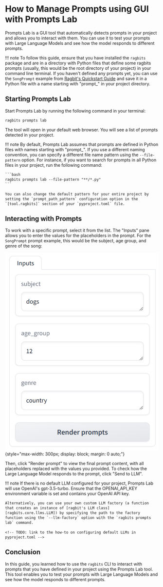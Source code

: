 # How to Manage Prompts using GUI with Prompts Lab

Prompts Lab is a GUI tool that automatically detects prompts in your project and allows you to interact with them. You can use it to test your prompts with Large Language Models and see how the model responds to different prompts.

!!! note
    To follow this guide, ensure that you have installed the `ragbits` package and are in a directory with Python files that define some ragbits prompts (usually, this would be the root directory of your project) in your command line terminal. If you haven't defined any prompts yet, you can use the `SongPrompt` example from [Ragbit's Quickstart Guide](../quickstart/quickstart1_prompts.md) and save it in a Python file with a name starting with "prompt_" in your project directory.

## Starting Prompts Lab

Start Prompts Lab by running the following command in your terminal:

```bash
ragbits prompts lab
```

The tool will open in your default web browser. You will see a list of prompts detected in your project.

!!! note
    By default, Prompts Lab assumes that prompts are defined in Python files with names starting with "prompt_". If you use a different naming convention, you can specify a different file name pattern using the `--file-pattern` option. For instance, if you want to search for prompts in all Python files in your project, run the following command:

    ```bash
    ragbits prompts lab --file-pattern "**/*.py"
    ```

    You can also change the default pattern for your entire project by setting the `prompt_path_pattern` configuration option in the `[tool.ragbits]` section of your `pyproject.toml` file.

## Interacting with Prompts

To work with a specific prompt, select it from the list. The "Inputs" pane allows you to enter the values for the placeholders in the prompt. For the `SongPrompt` prompt example, this would be the subject, age group, and genre of the song:

![Prompts Lab](./prompts_lab_input.png){style="max-width: 300px; display: block; margin: 0 auto;"}

Then, click "Render prompt" to view the final prompt content, with all placeholders replaced with the values you provided. To check how the Large Language Model responds to the prompt, click "Send to LLM".

!!! note
    If there is no default LLM configured for your project, Prompts Lab will use OpenAI's gpt-3.5-turbo. Ensure that the OPENAI_API_KEY environment variable is set and contains your OpenAI API key.

    Alternatively, you can use your own custom LLM factory (a function that creates an instance of [ragbit's LLM class][ragbits.core.llms.LLM]) by specifying the path to the factory function using the `--llm-factory` option with the `ragbits prompts lab` command.

    <!-- TODO: link to the how-to on configuring default LLMs in pyproject.toml -->

## Conclusion

In this guide, you learned how to use the `ragbits` CLI to interact with prompts that you have defined in your project using the Prompts Lab tool. This tool enables you to test your prompts with Large Language Models and see how the model responds to different prompts.